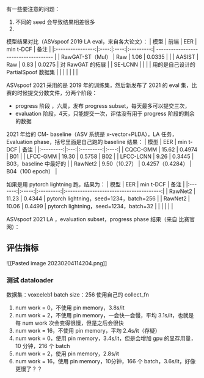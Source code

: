 有一些要注意的问题：
1. 不同的 seed 会导致结果相差很多
2. 

模型结果对比（ASVspoof 2019 LA eval，来自各大论文）：
|       模型       | 前端 | EER  | min t-DCF | 备注                                 |
|:----------------:|:----:|:----:|:---------:| ------------------------------------ |
| RawGAT-ST（Mul） | Raw  | 1.06 |  0.0335   |                                      |
|      AASIST      | Raw  | 0.83 |  0.0275   | 对 RawGAT 的拓展                     |
|     SE-LCNN      |      |      |           | 用的是自己设计的 PartialSpoof 数据集 |
|                  |      |      |           |                                      |

ASVspoof 2021 采用的是 2019 年的训练集，然后新发布了 2021 的 eval 集，比赛的时候提交分数文件，分两个阶段：
+ progress 阶段 ，六周，发布 progress subset，每天最多可以提交三次，
+ evaluation 阶段，4天，只能提交一次，评估没有用于 progress 阶段的剩余的数据

2021 年给的 CM- baseline（ASV 系统是 x-vector+PLDA），LA 任务，Evaluation phase，括号里面是自己跑的 baseline 结果：
|   模型    | EER | min t-DCF | 备注 |
|:---------:|:---:|:---------:|:----:|
| CQCC-GMM  |  15.62   |   0.4974        | B01  |
| LFCC-GMM  |  19.30   |     0.5758      | B02  |
| LFCC-LCNN |  9.26   |    0.3445       | B03，baseline 中最好的  |
|  RawNet2  |  9.50（10.27）   |     0.4257（0.4284）      | B04（100 epoch）  | 

如果是用 pytorch lightning 跑，结果为：
|  模型   |  EER  | min t-DCF |                  备注                   |
|:-------:|:-----:|:---------:|:---------------------------------------:|
| RawNet2 | 11.23 |  0.4344   | pytorch lightning，seed=1234，batch=256 |
| RawNet2 | 10.06 |  0.4499   | pytorch lightning，seed=1234，batch=32  |
|         |       |           |                                         |


ASVspoof 2021 LA ，evaluation subset，progress phase 结果（来自 比赛官网）：






## 评估指标

![[Pasted image 20230204114204.png]]



### 测试 dataloader

数据集：voxceleb1
batch size：256
使用自己的 collect_fn

1. num work = 0，不使用 pin memory，3.8s/it
2. num work = 2，不使用 pin memory，一会快一会慢，平均 3.1s/it，也就是每 num work 次会变得很慢，但是之后会很快
3. num work = 16，不使用 pin memory，平均 2.4s/it（存疑）
4. num work = 0，使用 pin memory，3.4s/it，但是会增加 gpu 的显存用量，10 分钟，216 个 batch
5. num work = 2，使用 pin memory，2.8s/it
6. num work = 16，使用 pin memory，10分钟，166 个 batch，3.6s/it，好像更慢了？？